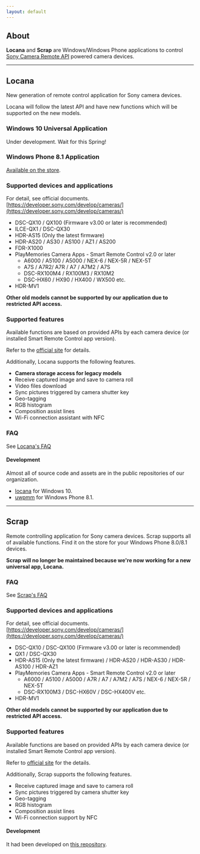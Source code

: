 ```yaml
---
layout: default
---
```


## About

**Locana** and **Scrap** are Windows/Windows Phone applications to control
[Sony Camera Remote API](http://developer.sony.com/develop/cameras/) powered camera devices.

---

## Locana

New generation of remote control application for Sony camera devices.

Locana will follow the latest API and have new functions which will be supported on the new models.

### Windows 10 Universal Application

Under development. Wait for this Spring!

### Windows Phone 8.1 Application

[Available on the store](https://www.microsoft.com/en-us/store/apps/locana/9nblggh2t6h1).

### Supported devices and applications

For detail, see official documents. [https://developer.sony.com/develop/cameras/](https://developer.sony.com/develop/cameras/)

- DSC-QX10 / QX100 (Firmware v3.00 or later is recommended)
- ILCE-QX1 / DSC-QX30
- HDR-AS15 (Only the latest firmware)
- HDR-AS20 / AS30 / AS100 / AZ1 / AS200
- FDR-X1000
- PlayMemories Camera Apps - Smart Remote Control v2.0 or later
    - A6000 / A5100 / A5000 / NEX-6 / NEX-5R / NEX-5T
    - A7S / A7R2/ A7R / A7 / A7M2 / A7S
    - DSC-RX100M4 / RX100M3 / RX10M2
    - DSC-HX60 / HX90 / HX400 / WX500 etc.
- HDR-MV1

**Other old models cannot be supported by our application due to restricted API access.**

### Supported features

Available functions are based on provided APIs by each camera device (or installed Smart Remote Control app version).

Refer to the [official site](http://developer.sony.com/develop/cameras/) for details.

Additionally, Locana supports the following features.

- **Camera storage access for legacy models**
- Receive captured image and save to camera roll
- Video files download
- Sync pictures triggered by camera shutter key
- Geo-tagging
- RGB histogram
- Composition assist lines
- Wi-Fi connection assistant with NFC

### FAQ

See [Locana's FAQ](/locana_faq.html)

#### Development

Almost all of source code and assets are in the public repositories of our organization.

- [locana](https://github.com/locana/locana) for Windows 10.
- [uwpmm](https://github.com/locana/uwpmm) for Windows Phone 8.1.

***

## Scrap

Remote controlling application for Sony camera devices.
Scrap supports all of available functions.
Find it on the store for your Windows Phone 8.0/8.1 devices.

**Scrap will no longer be maintained because we're now working for a new universal app, Locana.**

### FAQ
See [Scrap's FAQ](/scrap_faq.html)

### Supported devices and applications

For detail, see official documents. [https://developer.sony.com/develop/cameras/](https://developer.sony.com/develop/cameras/)

- DSC-QX10 / DSC-QX100 (Firmware v3.00 or later is recommended)
- QX1 / DSC-QX30
- HDR-AS15 (Only the latest firmware) / HDR-AS20 / HDR-AS30 / HDR-AS100 / HDR-AZ1
- PlayMemories Camera Apps - Smart Remote Control v2.0 or later
  + A6000 / A5100 / A5000 / A7R / A7 / A7M2 / A7S / NEX-6 / NEX-5R / NEX-5T
  + DSC-RX100M3 / DSC-HX60V / DSC-HX400V etc.
- HDR-MV1

**Other old models cannot be supported by our application due to restricted API access.**

### Supported features

Available functions are based on provided APIs by each camera device (or installed Smart Remote Control app version).

Refer to [official site](http://developer.sony.com/develop/cameras/) for the details.

Additionally, Scrap supports the following features.

- Receive captured image and save to camera roll
- Sync pictures triggered by camera shutter key
- Geo-tagging
- RGB histogram
- Composition assist lines
- Wi-Fi connection support by NFC

#### Development

It had been developed on [this repository](https://github.com/locana/wppmm).
